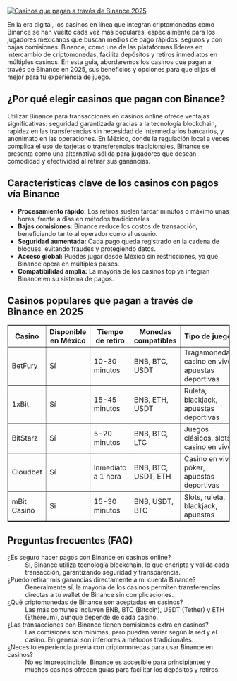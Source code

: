 [![Casinos que pagan a través de Binance 2025](https://123-caf.pages.dev/gitsignup.png)](https://vrmoo.ru/Bt82HjjY)

<div>   <p>En la era digital, los casinos en línea que integran criptomonedas como Binance se han vuelto cada vez más populares, especialmente para los jugadores mexicanos que buscan medios de pago rápidos, seguros y con bajas comisiones. Binance, como una de las plataformas líderes en intercambio de criptomonedas, facilita depósitos y retiros inmediatos en múltiples casinos. En esta guía, abordaremos los casinos que pagan a través de Binance en 2025, sus beneficios y opciones para que elijas el mejor para tu experiencia de juego.</p>    <h2>¿Por qué elegir casinos que pagan con Binance?</h2>   <p>Utilizar Binance para transacciones en casinos online ofrece ventajas significativas: seguridad garantizada gracias a la tecnología blockchain, rapidez en las transferencias sin necesidad de intermediarios bancarios, y anonimato en las operaciones. En México, donde la regulación local a veces complica el uso de tarjetas o transferencias tradicionales, Binance se presenta como una alternativa sólida para jugadores que desean comodidad y efectividad al retirar sus ganancias.</p>    <h2>Características clave de los casinos con pagos vía Binance</h2>   <ul>   <li><b>Procesamiento rápido:</b> Los retiros suelen tardar minutos o máximo unas horas, frente a días en métodos tradicionales.</li>   <li><b>Bajas comisiones:</b> Binance reduce los costos de transacción, beneficiando tanto al operador como al usuario.</li>   <li><b>Seguridad aumentada:</b> Cada pago queda registrado en la cadena de bloques, evitando fraudes y protegiendo datos.</li>   <li><b>Acceso global:</b> Puedes jugar desde México sin restricciones, ya que Binance opera en múltiples países.</li>   <li><b>Compatibilidad amplia:</b> La mayoría de los casinos top ya integran Binance en su sistema de pagos.</li>   </ul>    <h2>Casinos populares que pagan a través de Binance en 2025</h2>   <table border="1" cellpadding="8" cellspacing="0">   <thead>   <tr>   <th>Casino</th>   <th>Disponible en México</th>   <th>Tiempo de retiro</th>   <th>Monedas compatibles</th>   <th>Tipo de juegos</th>   </tr>   </thead>   <tbody>   <tr>   <td>BetFury</td>   <td>Sí</td>   <td>10-30 minutos</td>   <td>BNB, BTC, USDT</td>   <td>Tragamonedas, casino en vivo, apuestas deportivas</td>   </tr>   <tr>   <td>1xBit</td>   <td>Sí</td>   <td>15-45 minutos</td>   <td>BNB, ETH, USDT</td>   <td>Ruleta, blackjack, apuestas deportivas</td>   </tr>   <tr>   <td>BitStarz</td>   <td>Sí</td>   <td>5-20 minutos</td>   <td>BNB, BTC, LTC</td>   <td>Juegos clásicos, slots, casino en vivo</td>   </tr>   <tr>   <td>Cloudbet</td>   <td>Sí</td>   <td>Inmediato a 1 hora</td>   <td>BNB, BTC, USDT, ETH</td>   <td>Casino en vivo, póker, apuestas deportivas</td>   </tr>   <tr>   <td>mBit Casino</td>   <td>Sí</td>   <td>15-30 minutos</td>   <td>BNB, USDT, BTC</td>   <td>Slots, ruleta, blackjack, apuestas</td>   </tr>   </tbody>   </table>    <h2>Preguntas frecuentes (FAQ)</h2>   <dl>   <dt>¿Es seguro hacer pagos con Binance en casinos online?</dt>   <dd>Sí, Binance utiliza tecnología blockchain, lo que encripta y valida cada transacción, garantizando seguridad y transparencia.</dd>    <dt>¿Puedo retirar mis ganancias directamente a mi cuenta Binance?</dt>   <dd>Generalmente sí, la mayoría de los casinos permiten transferencias directas a tu wallet de Binance sin complicaciones.</dd>    <dt>¿Qué criptomonedas de Binance son aceptadas en casinos?</dt>   <dd>Las más comunes incluyen BNB, BTC (Bitcoin), USDT (Tether) y ETH (Ethereum), aunque depende de cada casino.</dd>    <dt>¿Las transacciones con Binance tienen comisiones extra en casinos?</dt>   <dd>Las comisiones son mínimas, pero pueden variar según la red y el casino. En general son inferiores a métodos tradicionales.</dd>    <dt>¿Necesito experiencia previa con criptomonedas para usar Binance en casinos?</dt>   <dd>No es imprescindible, Binance es accesible para principiantes y muchos casinos ofrecen guías para facilitar los depósitos y retiros.</dd>   </dl>   </div>